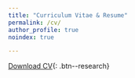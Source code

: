 ```yaml
---
title: "Curriculum Vitae & Resume"
permalink: /cv/
author_profile: true
noindex: true

---
```

<meta name="robots" content="noindex">



<a id = "button" href="/files/ckbuhler_cv.pdf" target="_blank">Download CV</a>{: .btn--research}
